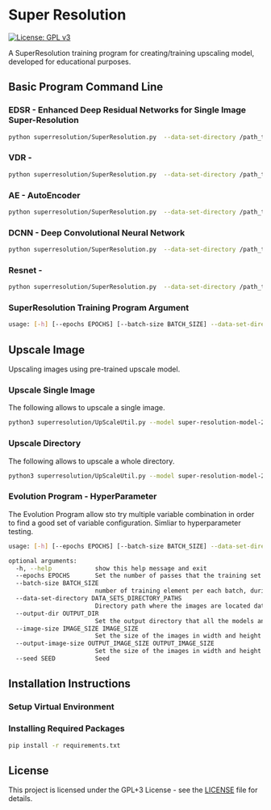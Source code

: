 # Super Resolution 
[![License: GPL v3](https://img.shields.io/badge/License-GPLv3-blue.svg)](https://www.gnu.org/licenses/gpl-3.0)

A SuperResolution training program for creating/training upscaling model, developed for educational purposes.

## Basic Program Command Line

### EDSR - Enhanced Deep Residual Networks for Single Image Super-Resolution

```bash
python superresolution/SuperResolution.py  --data-set-directory /path_to_training_data/ --batch-size 16 --epochs 10 --output-dir image-super-resolution-result/ --image-size 128 128 --model edsr --learning-rate 0.0003 --color-space rgb --loss-fn msa --shuffle-data-set-size 512 --show-psnr
```

### VDR - 

```bash
python superresolution/SuperResolution.py  --data-set-directory /path_to_training_data/ --batch-size 16 --epochs 10 --output-dir image-super-resolution-result/ --image-size 128 128 --model vdr --learning-rate 0.0003 --color-space rgb --loss-fn msa --shuffle-data-set-size 512 --show-psnr
```

### AE - AutoEncoder

```bash
python superresolution/SuperResolution.py  --data-set-directory /path_to_training_data/ --batch-size 16 --epochs 10 --output-dir image-super-resolution-result/ --image-size 128 128 --model dcsr-ae --learning-rate 0.0003 --color-space rgb --loss-fn msa --shuffle-data-set-size 512 --show-psnr
```

### DCNN - Deep Convolutional Neural Network

```bash
python superresolution/SuperResolution.py  --data-set-directory /path_to_training_data/ --batch-size 16 --epochs 10 --output-dir image-super-resolution-result/ --image-size 128 128 --model cnnsr --learning-rate 0.002 --color-space rgb --loss-fn msa --shuffle-data-set-size 512 --show-psnr
```

### Resnet -

```bash
python superresolution/SuperResolution.py  --data-set-directory /path_to_training_data/ --batch-size 16 --epochs 10 --output-dir image-super-resolution-result/ --image-size 128 128 --model dcsr-resnet --learning-rate 0.0003 --color-space rgb --loss-fn msa --shuffle-data-set-size 512 --show-psnr
```


### SuperResolution Training Program Argument

```bash
usage: [-h] [--epochs EPOCHS] [--batch-size BATCH_SIZE] --data-set-directory DATA_SETS_DIRECTORY_PATHS [--output-dir OUTPUT_DIR] [--image-size IMAGE_SIZE IMAGE_SIZE] [--output-image-size OUTPUT_IMAGE_SIZE OUTPUT_IMAGE_SIZE] [--seed SEED]

```

## Upscale Image

Upscaling images using pre-trained upscale model.

### Upscale Single Image
The following allows to upscale a single image.

```bash
python3 superresolution/UpScaleUtil.py --model super-resolution-model-2113109.h5 --input-file low_res.png --save-output  high_res.png --batch 32 --color-space rgb
```

### Upscale Directory
The following allows to upscale a whole directory.

```bash
python3 superresolution/UpScaleUtil.py --model super-resolution-model-2113109.h5 --save-output  high_output_dir/ --input-file low_input_dir/ --batch 32 --color-space rgb
```

### Evolution Program - HyperParameter
The Evolution Program allow sto try multiple variable combination in order to find a good set of variable configuration. Simliar to hyperparameter testing.

```bash
usage: [-h] [--epochs EPOCHS] [--batch-size BATCH_SIZE] --data-set-directory DATA_SETS_DIRECTORY_PATHS [--output-dir OUTPUT_DIR] [--image-size IMAGE_SIZE IMAGE_SIZE] [--output-image-size OUTPUT_IMAGE_SIZE OUTPUT_IMAGE_SIZE] [--seed SEED]

optional arguments:
  -h, --help            show this help message and exit
  --epochs EPOCHS       Set the number of passes that the training set will be trained against.
  --batch-size BATCH_SIZE
                        number of training element per each batch, during training.
  --data-set-directory DATA_SETS_DIRECTORY_PATHS
                        Directory path where the images are located dataset images
  --output-dir OUTPUT_DIR
                        Set the output directory that all the models and results will be stored at
  --image-size IMAGE_SIZE IMAGE_SIZE
                        Set the size of the images in width and height for the model.
  --output-image-size OUTPUT_IMAGE_SIZE OUTPUT_IMAGE_SIZE
                        Set the size of the images in width and height for the model.
  --seed SEED           Seed
```

## Installation Instructions

### Setup Virtual Environment

### Installing Required Packages

```bash
pip install -r requirements.txt
```

## License

This project is licensed under the GPL+3 License - see the [LICENSE](LICENSE) file for details.
